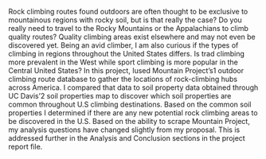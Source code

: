 Rock climbing routes found outdoors are often thought to be exclusive to mountainous regions with rocky soil, but is that really the case? Do you really need to travel to the Rocky Mountains or the Appalachians to climb quality routes? Quality climbing areas exist elsewhere and may not even be discovered yet. Being an avid climber, I am also curious if the types of climbing in regions throughout the United States differs. Is trad climbing more prevalent in the West while sport climbing is more popular in the Central United States? 
In this project, Iused Mountain Project’s1 outdoor climbing route database to gather the locations of rock-climbing hubs across America. I compared that data to soil property data obtained through UC Davis’2 soil properties map to discover which soil properties are common throughout U.S climbing destinations. Based on the common soil properties I  determined if there are any new potential rock climbing areas to be discovered in the U.S. Based on the ability to scrape Mountain Project, my analysis questions have changed slightly from my proposal. This is addressed further in the Analysis and Conclusion sections in the project report file.
